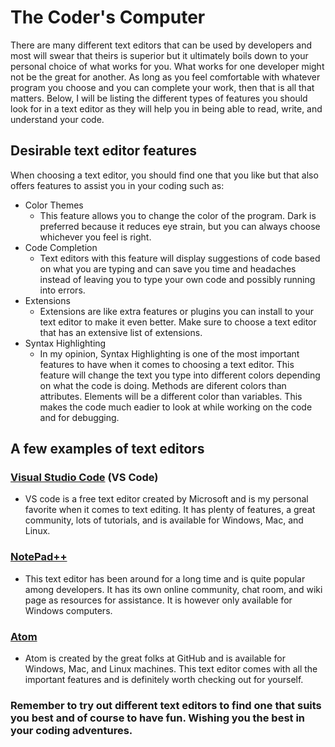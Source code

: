 
# The Coder's Computer

There are many different text editors that can be used by developers and most will swear that theirs is superior but it ultimately boils down to your personal choice of what works for you. What works for one developer might not be the great for another. As long as you feel comfortable with whatever program you choose and you can complete your work, then that is all that matters. Below, I will be listing the different types of features you should look for in a text editor as they will help you in being able to read, write, and understand your code.

## Desirable text editor features

When choosing a text editor, you should find one that you like but that also offers features to assist you in your coding such as:

* Color Themes
  - This feature allows you to change the color of the program. Dark is preferred because it reduces eye strain, but you can always choose whichever you feel is right.
* Code Completion
  - Text editors with this feature will display suggestions of code based on what you are typing and can save you time and headaches instead of leaving you to type your own code and possibly running into errors.
* Extensions
  - Extensions are like extra features or plugins you can install to your text editor to make it even better. Make sure to choose a text editor that has an extensive list of extensions.
* Syntax Highlighting
  - In my opinion, Syntax Highlighting is one of the most important features to have when it comes to choosing a text editor. This feature will change the text you type into different colors depending on what the code is doing. Methods are diferent colors than attributes. Elements will be a different color than variables. This makes the code much eadier to look at while working on the code and for debugging.
 
 ## A few examples of text editors
 
### [Visual Studio Code](https://code.visualstudio.com/download) (VS Code) 
  - VS code is a free text editor created by Microsoft and is my personal favorite when it comes to text editing. It has plenty of features, a great community, lots of tutorials, and is available for Windows, Mac, and Linux.

### [NotePad++](https://notepad-plus-plus.org)
  - This text editor has been around for a long time and is quite popular among developers. It has its own online community, chat room, and wiki page as resources for assistance. It is however only available for Windows computers.

### [Atom](https://atom.io)
  - Atom is created by the great folks at GitHub and is available for Windows, Mac, and Linux machines. This text editor comes with all the important features and is definitely worth checking out for yourself.
  
  ### Remember to try out different text editors to find one that suits you best and of course to have fun. Wishing you the best in your coding adventures.
